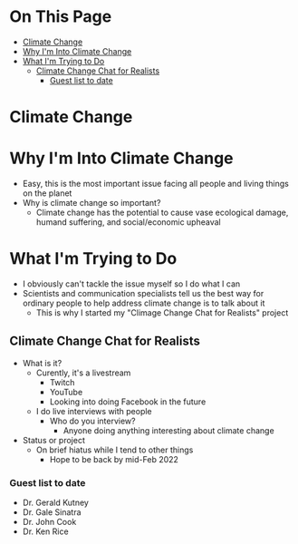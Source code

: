 # On This Page

- [Climate Change](#climate-change)
- [Why I'm Into Climate Change](#why-im-into-climate-change)
- [What I'm Trying to Do](#what-im-trying-to-do)
    - [Climate Change Chat for Realists](#climate-change-chat-for-realists)
        - [Guest list to date](#guest-list-to-date)

# Climate Change

# Why I'm Into Climate Change
* Easy, this is the most important issue facing all people and living things on the planet
* Why is climate change so important?
    * Climate change has the potential to cause vase ecological damage, humand suffering, and social/economic upheaval 

# What I'm Trying to Do
* I obviously can't tackle the issue myself so I do what I can
* Scientists and communication specialists tell us the best way for ordinary people to help address climate change is to talk about it
    * This is why I started my "Climage Change Chat for Realists" project

## Climate Change Chat for Realists
* What is it?
    * Curently, it's a livestream 
        * Twitch
        * YouTube
        * Looking into doing Facebook in the future
    * I do live interviews with people
        * Who do you interview? 
            * Anyone doing anything interesting about climate change 
* Status or project
    * On brief hiatus while I tend to other things 
        * Hope to be back by mid-Feb 2022 

### Guest list to date
* Dr. Gerald Kutney
* Dr. Gale Sinatra
* Dr. John Cook
* Dr. Ken Rice

 
